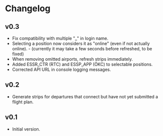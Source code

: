 # Changelog

## v0.3

- Fix compatibility with multiple "\_" in login name.
- Selecting a position now considers it as "online" (even if not actually online). - (currently it may take a few seconds before refreshed, to be fixed)
- When removing omitted airports, refresh strips immediately.
- Added ESSR_CTR (RTC) and ESSP_APP (ÖKC) to selectable positions.
- Corrected API URL in console logging messages.

## v0.2

- Generate strips for departures that connect but have not yet submitted a flight plan.

## v0.1

- Initial version.
